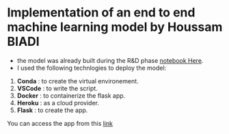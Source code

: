# Implementation of an end to end machine learning model by Houssam BIADI
- the model was already built during the R&D phase [notebook Here](https://github.com/Houssam-BIADI/Streamlit_app/blob/main/heart_disease_notebook.ipynb).
- I used the following technlogies to deploy the model:
1. **Conda**  : to create the virtual environement.
2. **VSCode** : to write the script. 
3. **Docker** : to containerize the flask app.
4. **Heroku** : as a cloud provider.
5. **Flask**  : to create the app.

You can access the app from this [link](https://end-to-end-hbi.herokuapp.com/)

